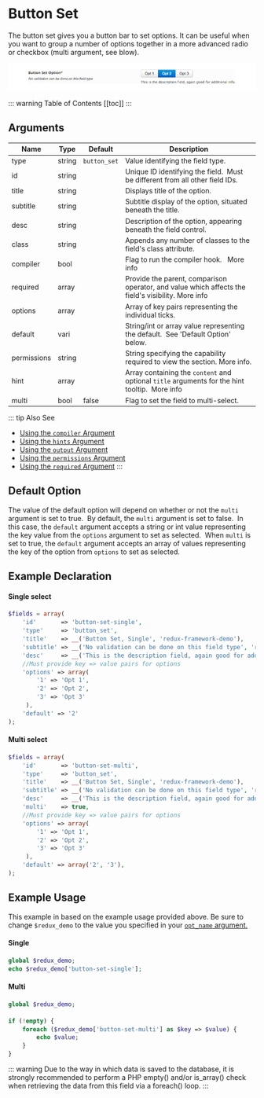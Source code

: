 # Button Set

The button set gives you a button bar to set options. It can be useful when you want to group a number of options together in a more advanced radio or checkbox (multi argument, see blow).

<span style="display:block;text-align:center">![](./img/button_set.png)</span>

::: warning Table of Contents
[[toc]]
:::

## Arguments
|Name|Type|Default|Description|
|--- |--- |--- |--- |
|type|string|`button_set`|Value identifying the field type.|
|id|string||Unique ID identifying the field.  Must be different from all other field IDs.|
|title|string||Displays title of the option.|
|subtitle|string||Subtitle display of the option, situated beneath the title.|
|desc|string||Description of the option, appearing beneath the field control.|
|class|string||Appends any number of classes to the field's class attribute.|
|compiler|bool||Flag to run the compiler hook.   More info|
|required|array||Provide the parent, comparison operator, and value which affects the field's visibility.  More info|
|options|array||Array of key pairs representing the individual ticks.|
|default|vari||String/int or array value representing the default.  See 'Default Option' below.|
|permissions|string||String specifying the capability required to view the section.   More info.|
|hint|array||Array containing the `content` and optional `title` arguments for the hint tooltip.  More info|
|multi|bool|false|Flag to set the field to multi-select.|

::: tip Also See
- [Using the `compiler` Argument](../configuration/argument-compiler.md)
- [Using the `hints` Argument](../configuration/argument-hints.md)
- [Using the `output` Argument](../guide/the-output-argument.md)
- [Using the `permissions` Argument](../configuration/argument-permissions.md)
- [Using the `required` Argument](../configuration/argument-required.md)
:::

## Default Option
The value of the default option will depend on whether or not the `multi` argument is set to true.  By default, the `multi` argument is set to false.  In this case, the `default` argument accepts a string or int value representing the key value from the `options` argument to set as selected.  When `multi` is set to true, the `default` argument accepts an array of values representing the key of the option from `options` to set as selected.

## Example Declaration
#### Single select

```php
$fields = array(
    'id'       => 'button-set-single',
    'type'     => 'button_set',
    'title'    => __('Button Set, Single', 'redux-framework-demo'),
    'subtitle' => __('No validation can be done on this field type', 'redux-framework-demo'),
    'desc'     => __('This is the description field, again good for additional info.', 'redux-framework-demo'),
    //Must provide key => value pairs for options
    'options' => array(
        '1' => 'Opt 1', 
        '2' => 'Opt 2', 
        '3' => 'Opt 3'
     ), 
    'default' => '2'
);
```

#### Multi select
```php
$fields = array(
    'id'       => 'button-set-multi',
    'type'     => 'button_set',
    'title'    => __('Button Set, Single', 'redux-framework-demo'),
    'subtitle' => __('No validation can be done on this field type', 'redux-framework-demo'),
    'desc'     => __('This is the description field, again good for additional info.', 'redux-framework-demo'),
    'multi'    => true,
    //Must provide key => value pairs for options
    'options' => array(
        '1' => 'Opt 1', 
        '2' => 'Opt 2', 
        '3' => 'Opt 3'
     ), 
    'default' => array('2', '3'),
);
```

## Example Usage
This example in based on the example usage provided above. Be sure to change `$redux_demo` to the value you specified in your <a title="opt_name" href="/redux-framework/arguments/opt_name/">`opt_name` argument.</a>

#### Single
```php
global $redux_demo;
echo $redux_demo['button-set-single'];
```

#### Multi
```php
global $redux_demo;

if (!empty) {
    foreach ($redux_demo['button-set-multi'] as $key => $value) {
        echo $value;
    }
}
```

::: warning
Due to the way in which data is saved to the database, it is strongly recommended to perform a PHP empty() and/or is_array() check when retrieving the data from this field via a foreach() loop.
:::



